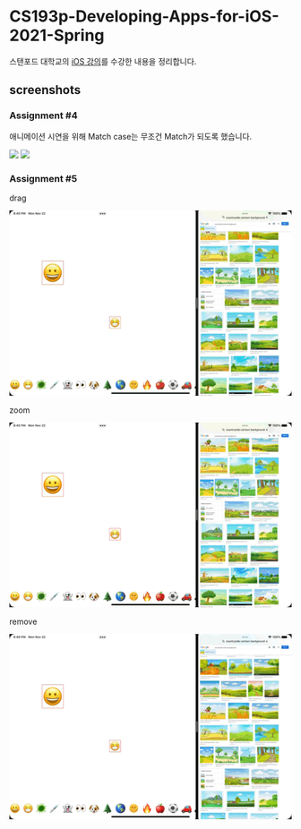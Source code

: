 # CS193p-Developing-Apps-for-iOS-2021-Spring
스탠포드 대학교의 [iOS 강의]를 수강한 내용을 정리합니다.

[iOS 강의]: ([http://](https://cs193p.sites.stanford.edu/))

## screenshots
### Assignment #4
애니메이션 시연을 위해 Match case는 무조건 Match가 되도록 했습니다.

<img src="https://user-images.githubusercontent.com/13888053/142352335-24a6e07a-695c-46ec-a9a6-7fe9209feb7d.gif" width="250">

<img src="https://user-images.githubusercontent.com/13888053/142352349-f8574d49-454c-4fe9-8adc-7ebc69882050.gif" width="250">

### Assignment #5

drag

<img src="./assignment-5/screenshots/drag.mp4.gif" width="650">
<br/>

zoom

<img src="./assignment-5/screenshots/zoom.mp4.gif" width="650">
<br/>

remove

<img src="./assignment-5/screenshots/remove.mp4.gif" width="650">